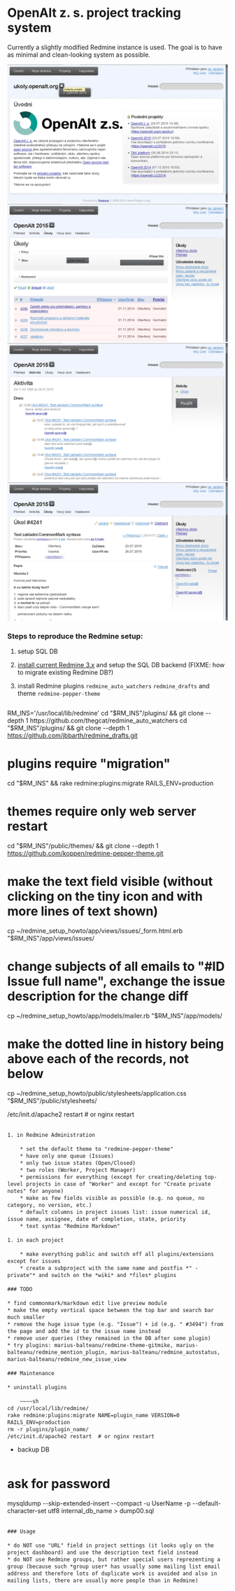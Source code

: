 # OpenAlt z. s. project tracking system

Currently a slightly modified Redmine instance is used. The goal is to have as minimal and clean-looking system as possible.

![screenshot00](2015-07-26-190703_1680x1050+0+0_imlib2_grab.png)
![screenshot01](2015-07-26-190752_1680x1050+0+0_imlib2_grab.png)
![screenshot02](2015-07-26-190834_1680x1050+0+0_imlib2_grab.png)
![screenshot03](2015-07-26-191313_1680x1050+0+0_imlib2_grab.png)

### Steps to reproduce the Redmine setup:

1. setup SQL DB
1. [install current Redmine 3.x](http://www.redmine.org/projects/redmine/wiki/redmineinstall) and setup the SQL DB backend (FIXME: how to migrate existing Redmine DB?)
1. install Redmine plugins `redmine_auto_watchers` `redmine_drafts` and theme `redmine-pepper-theme`

    ~~~~sh
RM_INS='/usr/local/lib/redmine'
cd "$RM_INS"/plugins/ && git clone --depth 1 https://github.com/thegcat/redmine_auto_watchers
cd "$RM_INS"/plugins/ && git clone --depth 1 https://github.com/jbbarth/redmine_drafts.git
# plugins require "migration"
cd "$RM_INS" && rake redmine:plugins:migrate RAILS_ENV=production
# themes require only web server restart
cd "$RM_INS"/public/themes/ && git clone --depth 1 https://github.com/koppen/redmine-pepper-theme.git

# make the text field visible (without clicking on the tiny icon and with more lines of text shown)
cp ~/redmine_setup_howto/app/views/issues/_form.html.erb "$RM_INS"/app/views/issues/
# change subjects of all emails to "#ID Issue full name", exchange the issue description for the change diff
cp ~/redmine_setup_howto/app/models/mailer.rb "$RM_INS"/app/models/
# make the dotted line in history being above each of the records, not below
cp ~/redmine_setup_howto/public/stylesheets/application.css "$RM_INS"/public/stylesheets/

/etc/init.d/apache2 restart  # or nginx restart
~~~~

1. in Redmine Administration

    * set the default theme to "redmine-pepper-theme"
    * have only one queue (Issues)
    * only two issue states (Open/Closed)
    * two roles (Worker, Project Manager)
    * permissions for everything (except for creating/deleting top-level projects in case of "Worker" and except for "Create private notes" for anyone)
    * make as few fields visible as possible (e.g. no queue, no category, no version, etc.)
    * default columns in project issues list: issue numerical id, issue name, assignee, date of completion, state, priority
    * text syntax "Redmine Markdown"

1. in each project

    * make everything public and switch off all plugins/extensions except for issues
    * create a subproject with the same name and postfix *" - private"* and switch on the *wiki* and *files* plugins

### TODO

* find commonmark/markdown edit live preview module
* make the empty vertical space between the top bar and search bar much smaller
* remove the huge issue type (e.g. "Issue") + id (e.g. " #3494") from the page and add the id to the issue name instead
* remove user queries (they remained in the DB after some plugin)
* try plugins: marius-balteanu/redmine-theme-gitmike, marius-balteanu/redmine_mention_plugin, marius-balteanu/redmine_autostatus, marius-balteanu/redmine_new_issue_view

### Maintenance

* uninstall plugins

    ~~~~sh
cd /usr/local/lib/redmine/
rake redmine:plugins:migrate NAME=plugin_name VERSION=0 RAILS_ENV=production
rm -r plugins/plugin_name/
/etc/init.d/apache2 restart  # or nginx restart
~~~~

* backup DB

    ~~~~sh
# ask for password
mysqldump --skip-extended-insert --compact -u UserName -p --default-character-set utf8 internal_db_name > dump00.sql
~~~~

### Usage

* do NOT use "URL" field in project settings (it looks ugly on the project dashboard) and use the description text field instead
* do NOT use Redmine groups, but rather special users reprezenting a group (because such *group user* has usually some mailing list email address and therefore lots of duplicate work is avoided and also in mailing lists, there are usually more people than in Redmine)
